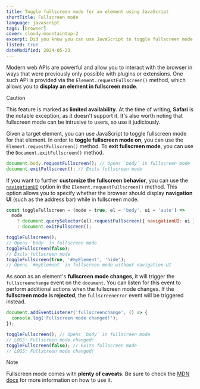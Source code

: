 ```yaml
---
title: Toggle fullscreen mode for an element using JavaScript
shortTitle: Fullscreen mode
language: javascript
tags: [browser]
cover: cloudy-mountaintop-2
excerpt: Did you know you can use JavaScript to toggle fullscreen mode for an element on a webpage? Let's learn how!
listed: true
dateModified: 2024-05-23
---
```


<baseline-support featureId="fullscreen">
</baseline-support>

Modern web APIs are powerful and allow you to interact with the browser in ways that were previously only possible with plugins or extensions. One such API is provided via the `Element.requestFullscreen()` method, which allows you to **display an element in fullscreen mode**.

> [!CAUTION]
>
> This feature is marked as **limited availability**. At the time of writing, **Safari** is the notable exception, as it doesn't support it. It's also worth noting that fullscreen mode can be intrusive to users, so use it judiciously.

Given a target element, you can use JavaScript to toggle fullscreen mode for that element. In order to **toggle fullscreen mode on**, you can use the `Element.requestFullscreen()` method. To **exit fullscreen mode**, you can use the `Document.exitFullscreen()` method.

```js
document.body.requestFullscreen(); // Opens `body` in fullscreen mode
document.exitFullscreen(); // Exits fullscreen mode
```

If you want to further **customize the fullscreen behavior**, you can use the [`navigationUI`](https://developer.mozilla.org/en-US/docs/Web/API/Element/requestFullScreen#navigationui) option in the `Element.requestFullscreen()` method. This option allows you to specify whether the browser should display **navigation UI** (such as the address bar) while in fullscreen mode.

```js
const toggleFullscreen = (mode = true, el = 'body', ui = 'auto') =>
  mode
    ? document.querySelector(el).requestFullscreen({ navigationUI: ui })
    : document.exitFullscreen();

toggleFullscreen();
// Opens `body` in fullscreen mode
toggleFullscreen(false);
// Exits fullscreen mode
toggleFullscreen(true, '#myElement', 'hide');
// Opens `#myElement` in fullscreen mode without navigation UI
```

As soon as an element's **fullscreen mode changes**, it will trigger the `fullscreenchange` event on the `document`. You can listen for this event to perform additional actions when the fullscreen mode changes. If the **fullscreen mode is rejected**, the `fullscreenerror` event will be triggered instead.

```js
document.addEventListener('fullscreenchange', () => {
  console.log('Fullscreen mode changed!');
});

toggleFullscreen(); // Opens `body` in fullscreen mode
// LOGS: Fullscreen mode changed!
toggleFullscreen(false); // Exits fullscreen mode
// LOGS: Fullscreen mode changed!
```

> [!NOTE]
>
> Fullscreen mode comes with **plenty of caveats**. Be sure to check the [MDN docs](https://developer.mozilla.org/en-US/docs/Web/API/Element/requestFullScreen#compatible_elements) for more information on how to use it.

